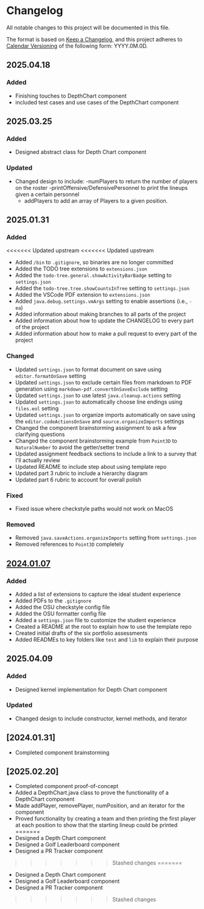 # Changelog

All notable changes to this project will be documented in this file.

The format is based on [Keep a Changelog](https://keepachangelog.com/en/1.1.0/),
and this project adheres to [Calendar Versioning](https://calver.org/) of
the following form: YYYY.0M.0D.

## 2025.04.18

### Added

- Finishing touches to DepthChart component
- included test cases and use cases of the DepthChart component

## 2025.03.25

### Added

- Designed abstract class for Depth Chart component

### Updated

- Changed design to include:
  -numPlayers to return the number of players on the roster
  -printOffensive/DefensivePersonnel to print the lineups given a certain personnel
  - addPlayers to add an array of Players to a given position.

## 2025.01.31

### Added

<<<<<<< Updated upstream
<<<<<<< Updated upstream

- Added `/bin` to `.gitignore`, so binaries are no longer committed
- Added the TODO tree extensions to `extensions.json`
- Added the `todo-tree.general.showActivityBarBadge` setting to `settings.json`
- Added the `todo-tree.tree.showCountsInTree` setting to `settings.json`
- Added the VSCode PDF extension to `extensions.json`
- Added `java.debug.settings.vmArgs` setting to enable assertions (i.e., `-ea`)
- Added information about making branches to all parts of the project
- Added information about how to update the CHANGELOG to every part of the
  project
- Added information about how to make a pull request to every part of the
  project

### Changed

- Updated `settings.json` to format document on save using `editor.formatOnSave`
  setting
- Updated `settings.json` to exclude certain files from markdown to PDF
  generation using `markdown-pdf.convertOnSaveExclude` setting
- Updated `settings.json` to use latest `java.cleanup.actions` setting
- Updated `settings.json` to automatically choose line endings using `files.eol`
  setting
- Updated `settings.json` to organize imports automatically on save using the
  `editor.codeActionsOnSave` and `source.organizeImports` settings
- Changed the component brainstorming assignment to ask a few clarifying
  questions
- Changed the component brainstorming example from `Point3D` to `NaturalNumber`
  to avoid the getter/setter trend
- Updated assignment feedback sections to include a link to a survey that
  I'll actually review
- Updated README to include step about using template repo
- Updated part 3 rubric to include a hierarchy diagram
- Updated part 6 rubric to account for overall polish

### Fixed

- Fixed issue where checkstyle paths would not work on MacOS

### Removed

- Removed `java.saveActions.organizeImports` setting from `settings.json`
- Removed references to `Point3D` completely

## [2024.01.07]

### Added

- Added a list of extensions to capture the ideal student experience
- Added PDFs to the `.gitignore`
- Added the OSU checkstyle config file
- Added the OSU formatter config file
- Added a `settings.json` file to customize the student experience
- Created a README at the root to explain how to use the template repo
- Created initial drafts of the six portfolio assessments
- Added READMEs to key folders like `test` and `lib` to explain their purpose

[2024.01.07]: https://github.com/jrg94/portfolio-project/releases/tag/v2024.01.07

## 2025.04.09

### Added

- Designed kernel implementation for Depth Chart component

### Updated

- Changed design to include constructor, kernel methods, and iterator

## [2024.01.31]

- Completed component brainstorming

## [2025.02.20]

- Completed component proof-of-concept
- Added a DepthChart.java class to prove the functionality of a DepthChart
component
- Made addPlayer, removePlayer, numPosition, and an iterator for the component
- Proved functionality by creating a team and then printing the first player at
each position to show that the starting lineup could be printed
=======
- Designed a Depth Chart component
- Designed a Golf Leaderboard component
- Designed a PR Tracker component

>>>>>>> Stashed changes
=======

- Designed a Depth Chart component
- Designed a Golf Leaderboard component
- Designed a PR Tracker component

>>>>>>> Stashed changes
